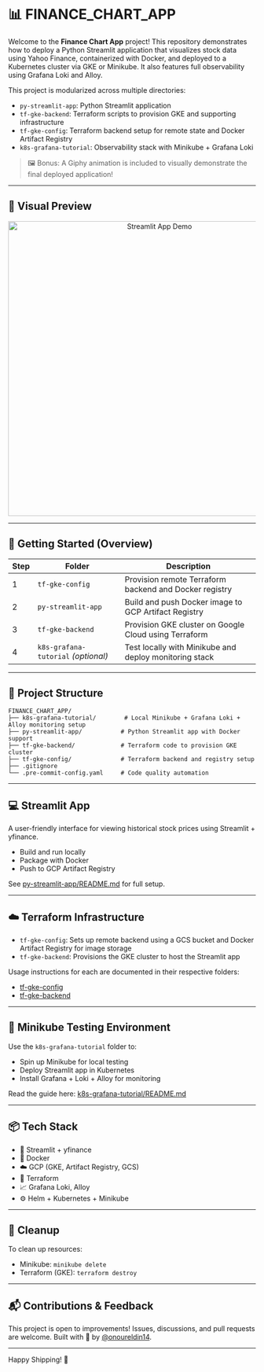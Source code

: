 # 📊 FINANCE\_CHART\_APP

Welcome to the **Finance Chart App** project! This repository demonstrates how to deploy a Python Streamlit application that visualizes stock data using Yahoo Finance, containerized with Docker, and deployed to a Kubernetes cluster via GKE or Minikube. It also features full observability using Grafana Loki and Alloy.

This project is modularized across multiple directories:

* `py-streamlit-app`: Python Streamlit application
* `tf-gke-backend`: Terraform scripts to provision GKE and supporting infrastructure
* `tf-gke-config`: Terraform backend setup for remote state and Docker Artifact Registry
* `k8s-grafana-tutorial`: Observability stack with Minikube + Grafana Loki

> 🖼️ Bonus: A Giphy animation is included to visually demonstrate the final deployed application!

---

## 📸 Visual Preview

<p align="center">
  <img src="./assets/giphy.gif" alt="Streamlit App Demo" width="600">
</p>

---

## 🚦 Getting Started (Overview)

| Step | Folder                              | Description                                            |
| ---- | ----------------------------------- | ------------------------------------------------------ |
| 1    | `tf-gke-config`                     | Provision remote Terraform backend and Docker registry |
| 2    | `py-streamlit-app`                  | Build and push Docker image to GCP Artifact Registry   |
| 3    | `tf-gke-backend`                    | Provision GKE cluster on Google Cloud using Terraform  |
| 4    | `k8s-grafana-tutorial` *(optional)* | Test locally with Minikube and deploy monitoring stack |

---

## 📁 Project Structure

```text
FINANCE_CHART_APP/
├── k8s-grafana-tutorial/        # Local Minikube + Grafana Loki + Alloy monitoring setup
├── py-streamlit-app/           # Python Streamlit app with Docker support
├── tf-gke-backend/             # Terraform code to provision GKE cluster
├── tf-gke-config/              # Terraform backend and registry setup
├── .gitignore
└── .pre-commit-config.yaml     # Code quality automation
```

---

## 💻 Streamlit App

A user-friendly interface for viewing historical stock prices using Streamlit + yfinance.

* Build and run locally
* Package with Docker
* Push to GCP Artifact Registry

See [py-streamlit-app/README.md](./py-streamlit-app/README.md) for full setup.

---

## ☁️ Terraform Infrastructure

* `tf-gke-config`: Sets up remote backend using a GCS bucket and Docker Artifact Registry for image storage
* `tf-gke-backend`: Provisions the GKE cluster to host the Streamlit app

Usage instructions for each are documented in their respective folders:

* [tf-gke-config](./tf-gke-config/README.md)
* [tf-gke-backend](./tf-gke-backend/README.md)

---

## 🧪 Minikube Testing Environment

Use the `k8s-grafana-tutorial` folder to:

* Spin up Minikube for local testing
* Deploy Streamlit app in Kubernetes
* Install Grafana + Loki + Alloy for monitoring

Read the guide here: [k8s-grafana-tutorial/README.md](./k8s-grafana-tutorial/README.md)



---

## 📦 Tech Stack

* 🐍 Streamlit + yfinance
* 🐳 Docker
* ☁️ GCP (GKE, Artifact Registry, GCS)
* 🌱 Terraform
* 📈 Grafana Loki, Alloy
* ⚙️ Helm + Kubernetes + Minikube

---

## 🧹 Cleanup

To clean up resources:

* Minikube: `minikube delete`
* Terraform (GKE): `terraform destroy`

---

## 📬 Contributions & Feedback

This project is open to improvements! Issues, discussions, and pull requests are welcome. Built with 💙 by [@onoureldin14](https://github.com/onoureldin14).

---

Happy Shipping! 🚀
